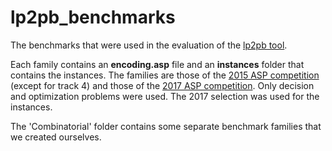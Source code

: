 # lp2pb_benchmarks
The benchmarks that were used in the evaluation of the [lp2pb tool](https://github.com/wulfdewolf/lp2pb).

Each family contains an **encoding.asp** file and an **instances** folder that contains the instances.
The families are those of the [2015 ASP competition](http://aspcomp2015.dibris.unige.it/benchmarks-suite-and-selection) (except for track 4) and those of the [2017 ASP competition](http://aspcomp2017.dibris.unige.it/index.php/benchmarks-suite-and-selection). Only decision and optimization problems were used.
The 2017 selection was used for the instances.

The 'Combinatorial' folder contains some separate benchmark families that we created ourselves.
